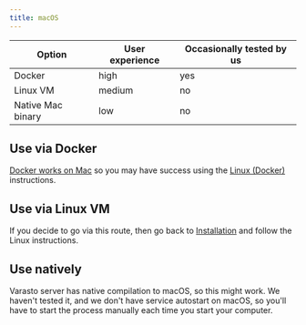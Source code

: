 ```yaml
---
title: macOS
---
```


| Option            | User experience | Occasionally tested by us |
|-------------------|-----------------|---------------------------|
| Docker            | high            | yes                       |
| Linux VM          | medium          | no                        |
| Native Mac binary | low             | no                        |


Use via Docker
--------------

[Docker works on Mac](https://docs.docker.com/docker-for-mac/) so you may have success
using the [Linux (Docker)](linux-docker.md) instructions.


Use via Linux VM
----------------

If you decide to go via this route, then go back to [Installation](index.md) and follow
the Linux instructions.


Use natively
------------

Varasto server has native compilation to macOS, so this might work. We haven't tested it,
and we don't have service autostart on macOS, so you'll have to start the process manually
each time you start your computer.
